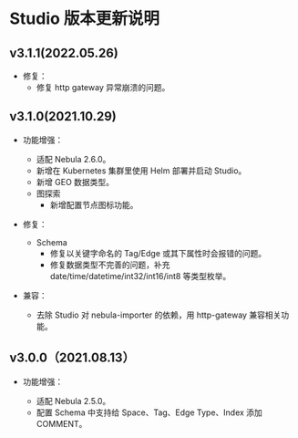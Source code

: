 # Studio 版本更新说明

## v3.1.1(2022.05.26)

- 修复：
  - 修复 http gateway 异常崩溃的问题。

## v3.1.0(2021.10.29)

- 功能增强：
  - 适配 Nebula 2.6.0。
  - 新增在 Kubernetes 集群里使用 Helm 部署并启动 Studio。
  - 新增 GEO 数据类型。
  - 图探索
    - 新增配置节点图标功能。

- 修复：
  - Schema
    - 修复以关键字命名的 Tag/Edge 或其下属性时会报错的问题。
    - 修复数据类型不完善的问题，补充 date/time/datetime/int32/int16/int8 等类型枚举。

- 兼容：
  - 去除 Studio 对 nebula-importer 的依赖，用 http-gateway 兼容相关功能。

## v3.0.0（2021.08.13）

- 功能增强：

  - 适配 Nebula 2.5.0。
  - 配置 Schema 中支持给 Space、Tag、Edge Type、Index 添加 COMMENT。
